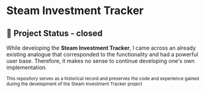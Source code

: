 # Steam Investment Tracker

## 🚫 Project Status - closed 

While developing the **Steam Investment Tracker**, I came across an already existing analogue that corresponded to the functionality and had a powerful user base. Therefore, it makes no sense to continue developing one's own implementation.

<sub>This repository serves as a historical record and preserves the code and experience gained during the development of the Steam Investment Tracker project</sub>

